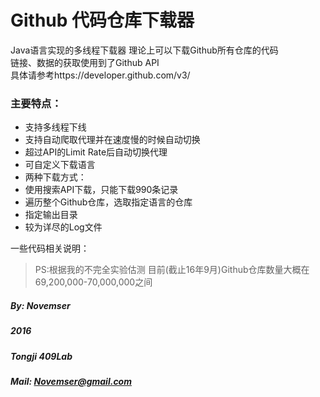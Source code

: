 Github 代码仓库下载器
===

Java语言实现的多线程下载器 理论上可以下载Github所有仓库的代码   
链接、数据的获取使用到了Github API  
具体请参考https://developer.github.com/v3/
### 主要特点：
 - 支持多线程下线
 - 支持自动爬取代理并在速度慢的时候自动切换
 - 超过API的Limit Rate后自动切换代理
 - 可自定义下载语言
 - 两种下载方式：
  - 使用搜索API下载，只能下载990条记录
  - 遍历整个Github仓库，选取指定语言的仓库
 - 指定输出目录
 - 较为详尽的Log文件

一些代码相关说明：


> PS:根据我的不完全实验估测 目前(截止16年9月)Github仓库数量大概在69,200,000-70,000,000之间


##### By: Novemser
##### 2016
##### Tongji 409Lab
##### Mail: Novemser@gmail.com
